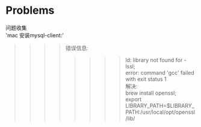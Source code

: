 # Problems
问题收集<br>
'mac 安装mysql-client:'<br>
>>>>错误信息:<br>
>>>>>>>>ld: library not found for -lssl;<br>
>>>>>>>>error: command 'gcc' failed with exit status 1<br>
>>>>解决:<br>
>>>>>>>>brew install openssl;<br>
>>>>>>>>export LIBRARY_PATH=$LIBRARY_PATH:/usr/local/opt/openssl/lib/<br>
